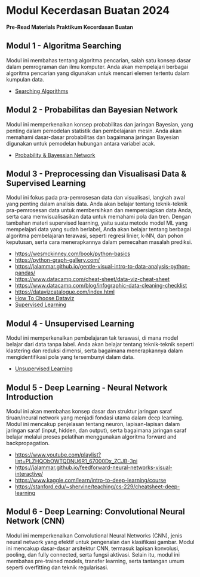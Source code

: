 # Modul Kecerdasan Buatan 2024
**Pre-Read Materials Praktikum Kecerdasan Buatan**

## Modul 1 - Algoritma Searching
Modul ini membahas tentang algoritma pencarian, salah satu konsep dasar dalam pemrograman dan ilmu komputer. Anda akan mempelajari berbagai algoritma pencarian yang digunakan untuk mencari elemen tertentu dalam kumpulan data.

- [Searching Algorithms](https://youtu.be/WbzNRTTrX0g?si=54ybkSYOtFKyCZV9)

## Modul 2 - Probabilitas dan Bayesian Network
Modul ini memperkenalkan konsep probabilitas dan jaringan Bayesian, yang penting dalam pemodelan statistik dan pembelajaran mesin. Anda akan memahami dasar-dasar probabilitas dan bagaimana jaringan Bayesian digunakan untuk pemodelan hubungan antara variabel acak.

- [Probability & Bayessian Network](https://www.youtube.com/watch?v=D8RRq3TbtHU&t=591s)

## Modul 3 - Preprocessing dan Visualisasi Data & Supervised Learning
Modul ini fokus pada pra-pemrosesan data dan visualisasi, langkah awal yang penting dalam analisis data. Anda akan belajar tentang teknik-teknik pra-pemrosesan data untuk membersihkan dan mempersiapkan data Anda, serta cara memvisualisasikan data untuk memahami pola dan tren. Dengan tambahan materi supervised learning, yaitu suatu metode model ML yang mempelajari data yang sudah berlabel, Anda akan belajar tentang berbagai algoritma pembelajaran terawasi, seperti regresi linier, k-NN, dan pohon keputusan, serta cara menerapkannya dalam pemecahan masalah prediksi.

- https://wesmckinney.com/book/python-basics
- https://python-graph-gallery.com/
- https://jalammar.github.io/gentle-visual-intro-to-data-analysis-python-pandas/
- https://www.datacamp.com/cheat-sheet/data-viz-cheat-sheet
- https://www.datacamp.com/blog/infographic-data-cleaning-checklist
- https://datavizcatalogue.com/index.html
- [How To Choose Dataviz](https://www.data-to-viz.com/)
- [Supervised Learning](https://www.datacamp.com/blog/supervised-machine-learning)


## Modul 4 - Unsupervised Learning
Modul ini memperkenalkan pembelajaran tak terawasi, di mana model belajar dari data tanpa label. Anda akan belajar tentang teknik-teknik seperti klastering dan reduksi dimensi, serta bagaimana menerapkannya dalam mengidentifikasi pola yang tersembunyi dalam data.

- [Unsupervised Learning](https://www.datacamp.com/blog/introduction-to-unsupervised-learning)

## Modul 5 - Deep Learning - Neural Network Introduction
Modul ini akan membahas konsep dasar dan struktur jaringan saraf tiruan/neural network yang menjadi fondasi utama dalam deep learning. Modul ini mencakup penjelasan tentang neuron, lapisan-lapisan dalam jaringan saraf (input, hidden, dan output), serta bagaimana jaringan saraf belajar melalui proses pelatihan menggunakan algoritma forward and backpropagation.
 
- https://www.youtube.com/playlist?list=PLZHQObOWTQDNU6R1_67000Dx_ZCJB-3pi
- https://jalammar.github.io/feedforward-neural-networks-visual-interactive/
- https://www.kaggle.com/learn/intro-to-deep-learning/course
- https://stanford.edu/~shervine/teaching/cs-229/cheatsheet-deep-learning

## Modul 6 - Deep Learning: Convolutional Neural Network (CNN)
Modul ini memperkenalkan Convolutional Neural Networks (CNN), jenis neural network yang efektif untuk pengenalan dan klasifikasi gambar. Modul ini mencakup dasar-dasar arsitektur CNN, termasuk lapisan konvolusi, pooling, dan fully connected, serta fungsi aktivasi. Selain itu, modul ini membahas pre-trained models, transfer learning, serta tantangan umum seperti overfitting dan teknik regularisasi.


